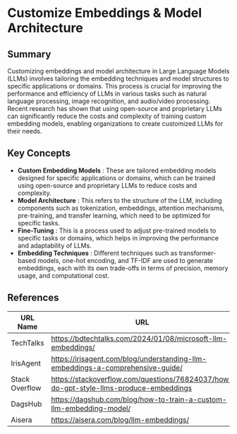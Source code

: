 # Customize Embeddings & Model Architecture

## Summary
Customizing embeddings and model architecture in Large Language Models (LLMs) involves tailoring the embedding techniques and model structures to specific applications or domains. This process is crucial for improving the performance and efficiency of LLMs in various tasks such as natural language processing, image recognition, and audio/video processing. Recent research has shown that using open-source and proprietary LLMs can significantly reduce the costs and complexity of training custom embedding models, enabling organizations to create customized LLMs for their needs.

## Key Concepts
- **Custom Embedding Models** : These are tailored embedding models designed for specific applications or domains, which can be trained using open-source and proprietary LLMs to reduce costs and complexity.
- **Model Architecture** : This refers to the structure of the LLM, including components such as tokenization, embeddings, attention mechanisms, pre-training, and transfer learning, which need to be optimized for specific tasks.
- **Fine-Tuning** : This is a process used to adjust pre-trained models to specific tasks or domains, which helps in improving the performance and adaptability of LLMs.
- **Embedding Techniques** : Different techniques such as transformer-based models, one-hot encoding, and TF-IDF are used to generate embeddings, each with its own trade-offs in terms of precision, memory usage, and computational cost.

## References
| URL Name | URL |
| --- | --- |
| TechTalks | https://bdtechtalks.com/2024/01/08/microsoft-llm-embeddings/ |
| IrisAgent | https://irisagent.com/blog/understanding-llm-embeddings-a-comprehensive-guide/ |
| Stack Overflow | https://stackoverflow.com/questions/76824037/how-do-gpt-style-llms-produce-embeddings |
| DagsHub | https://dagshub.com/blog/how-to-train-a-custom-llm-embedding-model/ |
| Aisera | https://aisera.com/blog/llm-embeddings/ |